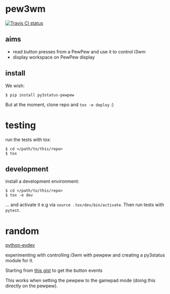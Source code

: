 # pew3wm

[![Travis CI status](https://api.travis-ci.org/obestwalter/pew3wm.png)](https://travis-ci.org/obestwalter/pew3wm)

## aims

* read button presses from a PewPew and use it to control i3wm
* display workspace on PewPew display

## install

We wish:

    $ pip install py3status-pewpew

But at the moment, clone repo and `tox -e deploy` :)


# testing

run the tests with tox:

```console
$ cd </path/to/this/repo>
$ tox
```

## development

install a development environment:

```console
$ cd </path/to/this/repo>
$ tox -e dev
```

... and activate it e.g via `source .tox/dev/bin/activate`. Then run tests with `pytest`.

# random

[python-evdev](https://python-evdev.readthedocs.io/en/latest/index.html)

experimenting with controlling i3wm with pewpew and creating a py3status module for it.

Starting from [this gist](https://gist.github.com/hbrylkowski/3ea9c65b672748b4f6a85074dd6ee311) to get the button events

This works when setting the pewpew to the gamepad mode (doing this directly on the pewpew).

